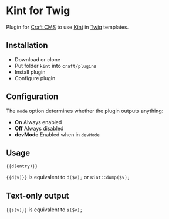 # Kint for Twig

Plugin for [Craft CMS](http://buildwithcraft.com/) to use [Kint](http://raveren.github.io/kint/) in [Twig](http://twig.sensiolabs.org/) templates.

## Installation

* Download or clone
* Put folder ``kint`` into ``craft/plugins``
* Install plugin
* Configure plugin

## Configuration

The ``mode`` option determines whether the plugin outputs anything:

* **On** Always enabled
* **Off** Always disabled
* **devMode** Enabled when in ``devMode``

## Usage

```
{{d(entry)}}
```

``{{d(v)}}`` is equivalent to ``d($v);`` or ``Kint::dump($v);``

## Text-only output
``{{s(v)}}`` is equivalent to ``s($v);``

